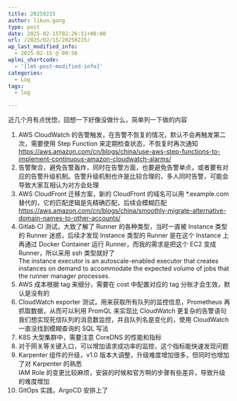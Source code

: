 ```yaml
---
title: 20250215
author: likun.gong
type: post
date: 2025-02-15T02:26:51+00:00
url: /2025/02/15/20250215/
wp_last_modified_info:
  - 2025-02-15 @ 09:56
wplmi_shortcode:
  - '[lmt-post-modified-info]'
categories:
  - Log
tags:
  - log

---
```

近几个月有点恍惚，回想一下好像没做什么，简单列一下做的内容

<ol class="wp-block-list">
  <li>
    AWS CloudWatch 的告警触发，在告警不恢复的情况，默认不会再触发第二次，需要使用 Step Function 来定期检查状态，不恢复时再次通知<br /><a href="https://aws.amazon.com/cn/blogs/china/use-aws-step-functions-to-implement-continuous-amazon-cloudwatch-alarms/">https://aws.amazon.com/cn/blogs/china/use-aws-step-functions-to-implement-continuous-amazon-cloudwatch-alarms/</a>
  </li>
  <li>
    告警聚合，避免告警轰炸，同时在告警方面，也要避免告警单点，或者要有对应的告警升级机制。告警升级机制也许是比较合理的，多人同时告警，可能会导致大家互相认为对方会处理
  </li>
  <li>
    AWS CloudFront 迁移方案，新的 CloudFront 的域名可以用 *.example.com 替代的，它的匹配逻辑是先精确匹配，后续会模糊匹配<br /><a href="https://aws.amazon.com/cn/blogs/china/smoothly-migrate-alternative-domain-names-to-other-accounts/">https://aws.amazon.com/cn/blogs/china/smoothly-migrate-alternative-domain-names-to-other-accounts/</a>
  </li>
  <li>
    Gitlab CI 测试，大致了解了 Runner 的各种类型，当时一直被 Instance 类型的 Runner 迷惑，后续才发现 Instance 类型的 Runner 是在这个 Instance 上再通过 Docker Container 运行 Runner，而我的需求是把这个 EC2 变成 Runner，所以采用 ssh 类型就好了<br />The instance executor is an autoscale-enabled executor that creates instances on demand to accommodate the expected volume of jobs that the runner manager processes.
  </li>
  <li>
    AWS 成本根据 tag 来细分，需要在 cost 中配置对应的 tag 分账才会生效，默认是没有的
  </li>
  <li>
    CloudWatch exporter 测试，用来获取所有队列的监控信息，Prometheus 再抓取数据，从而可以利用 PromQL 来实现比 CloudWatch 更复杂的告警语句<br />我们想实现死信队列的消息数监控，并且队列名是变化的，使用 CloudWatch 一直没找到模糊查询的 SQL 写法
  </li>
  <li>
    K8S 大型集群中，需要注意 CoreDNS 的性能和指标
  </li>
  <li>
    对于网关等关键入口，可以增加请求成功率的监控，这个指标能快速发现问题
  </li>
  <li>
    Karpenter 组件的升级，v1.0 版本大调整，升级难度增加很多，但同时也增加了对 Karpenter 的熟悉<br />IAM Role 的变更比较麻烦，安装的时候和官方啊的步骤有些差异，导致升级的难度增加
  </li>
  <li>
    GitOps 实践，ArgoCD 安排上了
  </li>
</ol>